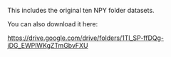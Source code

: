 This includes the original ten NPY folder datasets.

You can also download it here:

https://drive.google.com/drive/folders/1Tl_SP-ffDQg-jDG_EWPlWKgZTmGbvFXU
